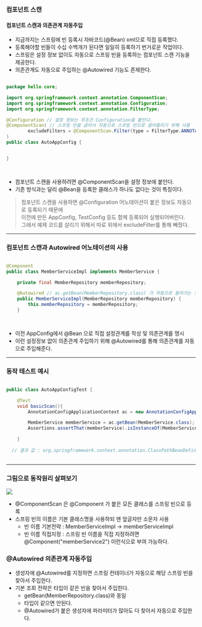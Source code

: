 ### 컴포넌트 스캔
#### 컴포넌트 스캔과 의존관계 자동주입
* 지금까지는 스프링에 빈 등록시 자바코드(@Bean) xml<bean>으로 직접 등록했다.
* 등록해야할 빈들이 수십 수백개가 된다면 일일히 등록하기 번거로운 작업이다.
* 스프링은 설정 정보 없이도 자동으로 스프링 빈을 등록하는 컴포넌트 스캔 기능을 제공한다.
* 의존관계도 자동으로 주입하는 @Autowired 기능도 존재한다.
  
``` java
  
package hello.core;

import org.springframework.context.annotation.ComponentScan;
import org.springframework.context.annotation.Configuration;
import org.springframework.context.annotation.FilterType;

@Configuration // 설정 정보는 무조건 Configuration을 붙인다.
@ComponentScan( // 스프링 빈을 긁어서 자동으로 스프링 빈으로 끌어올리기 위해 사용
        excludeFilters = @ComponentScan.Filter(type = FilterType.ANNOTATION, classes = Configuration.class)
)
public class AutoAppConfig {


}

  
```

* 컴포넌트 스캔을 사용하려면 @ComponentScan을 설정 정보에 붙인다.
* 기존 방식과는 달리 @Bean을 등록한 클래스가 하나도 없다는 것이 특징이다. 
  
> 컴포넌트 스캔을 사용하면 @Configuration 어노테이션이 붙은 정보도 자동으로 등록되기 때문에 <br>
> 이전에 만든 AppConfig, TestConfig 등도 함께 등록되어 실행되어버린다. <br>
> 그래서 예제 코드를 살리기 위해서 따로 위에서 excludeFilter를 통해 빼줬다.

----

### 컴포넌트 스캔과 Autowired 어노테이션의 사용
  
``` java
  
@Component
public class MemberServiceImpl implements MemberService {

    private final MemberRepository memberRepository;

    @Autowired // ac.getBean(MemberRepository.class) 가 자동으로 들어가는 것과 같다
    public MemberServiceImpl(MemberRepository memberRepository) {
        this.memberRepository = memberRepository;
    }

  
```
  
* 이전 AppConfig에서 @Bean 으로 직접 설정관계를 작성 및 의존관계를 명시
* 이런 설정정보 없이 의존관계 주입하기 위해 @Autowired를 통해 의존관계를 자동으로 주입해준다.
  
----
  
### 동작 테스트 예시
  
``` java
  
public class AutoAppConfigTest {

    @Test
    void basicScan(){
        AnnotationConfigApplicationContext ac = new AnnotationConfigApplicationContext(AutoAppConfig.class);

        MemberService memberService = ac.getBean(MemberService.class);
        Assertions.assertThat(memberService).isInstanceOf(MemberService.class);

    }  
  
  // 결과 값 : org.springframework.context.annotation.ClassPathBeanDefinitionScanner 부분이 표시되며 정상적으로 빈등록된다.
  
```
  
----
  
### 그림으로 동작원리 살펴보기

<img src = https://user-images.githubusercontent.com/32288986/129160553-41ee826e-a7cc-4db0-b41f-f0e1b397febf.png>

* @ComponentScan 은 @Component 가 붙은 모든 클래스를 스프링 빈으로 등록
* 스프링 빈의 이름은 기본 클래스명을 사용하되 맨 앞글자만 소문자 사용
  * 빈 이름 기본전략 : MemberServiceImpl -> memberServiceImpl
  * 빈 이름 직접지정 : 스프링 빈 이름을 직접 지정하려면 @Component("memberService2") 이런식으로 부여 가능하다.

### @Autowired 의존관계 자동주입
* 생성자에 @Autowired를 지정하면 스프링 컨테이너가 자동으로 해당 스프링 빈을 찾아서 주입한다.
* 기본 조회 전략은 타입이 같은 빈을 찾아서 주입힌다.
  * getBean(MemberRepository.class)와 동일
  * 타입이 같으면 안된다.
  * @Autowired가 붙은 생성자에 파라미터가 많아도 다 찾아서 자동으로 주입한다.
  









